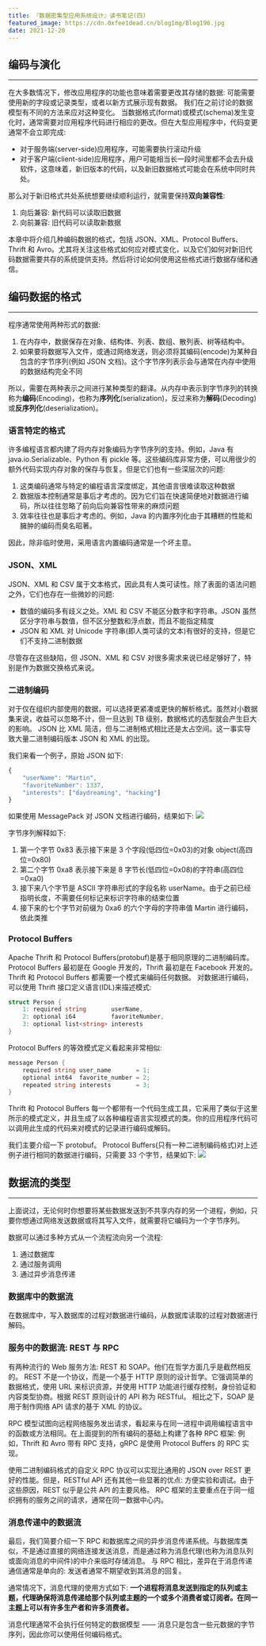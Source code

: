 ```yaml
---
title: 『数据密集型应用系统设计』读书笔记(四)
featured_image: https://cdn.0xfee1dead.cn/blogImg/Blog196.jpg
date: 2021-12-20
---
```


## 编码与演化
***  
在大多数情况下，修改应用程序的功能也意味着需要更改其存储的数据: 可能需要使用新的字段或记录类型，或者以新方式展示现有数据。
我们在之前讨论的数据模型有不同的方法来应对这种变化。
当数据格式(format)或模式(schema)发生变化时，通常需要对应用程序代码进行相应的更改。但在大型应用程序中，代码变更通常不会立即完成: 
- 对于服务端(server-side)应用程序，可能需要执行滚动升级
- 对于客户端(client-side)应用程序，用户可能相当长一段时间里都不会去升级软件，这意味着，新旧版本的代码，以及新旧数据格式可能会在系统中同时共处。

那么对于新旧格式共处系统想要继续顺利运行，就需要保持**双向兼容性**: 
1. 向后兼容: 新代码可以读取旧数据
2. 向前兼容: 旧代码可以读取新数据

本章中将介绍几种编码数据的格式，包括 JSON、XML、Protocol Buffers、Thrift 和 Avro。尤其将关注这些格式如何应对模式变化，以及它们如何对新旧代码数据需要共存的系统提供支持。然后将讨论如何使用这些格式进行数据存储和通信。

## 编码数据的格式
***  
程序通常使用两种形式的数据: 
1. 在内存中，数据保存在对象、结构体、列表、数组、散列表、树等结构中。
2. 如果要将数据写入文件，或通过网络发送，则必须将其编码(encode)为某种自包含的字节序列(例如 JSON 文档)。这个字节序列表示会与通常在内存中使用的数据结构完全不同

所以，需要在两种表示之间进行某种类型的翻译。从内存中表示到字节序列的转换称为**编码**(Encoding)，也称为**序列化**(serialization)，反过来称为**解码**(Decoding)或**反序列化**(deserialization)。

### 语言特定的格式
许多编程语言都内建了将内存对象编码为字节序列的支持。例如，Java 有 java.io.Serializable、Python 有 pickle 等。这些编码库非常方便，可以用很少的额外代码实现内存对象的保存与恢复。但是它们也有一些深层次的问题: 
1. 这类编码通常与特定的编程语言深度绑定，其他语言很难读取这种数据
2. 数据版本控制通常是事后才考虑的。因为它们旨在快速简便地对数据进行编码，所以往往忽略了前向后向兼容性带来的麻烦问题
3. 效率往往也是事后才考虑的。例如，Java 的内置序列化由于其糟糕的性能和臃肿的编码而臭名昭著。

因此，除非临时使用，采用语言内置编码通常是一个坏主意。

### JSON、XML
JSON、XML 和 CSV 属于文本格式，因此具有人类可读性。除了表面的语法问题之外，它们也存在一些微妙的问题: 
- 数值的编码多有歧义之处。XML 和 CSV 不能区分数字和字符串。JSON 虽然区分字符串与数值，但不区分整数和浮点数，而且不能指定精度
- JSON 和 XML 对 Unicode 字符串(即人类可读的文本)有很好的支持，但是它们不支持二进制数据

尽管存在这些缺陷，但 JSON、XML 和 CSV 对很多需求来说已经足够好了，特别是作为数据交换格式来说。

### 二进制编码
对于仅在组织内部使用的数据，可以选择更紧凑或更快的解析格式。虽然对小数据集来说，收益可以忽略不计，但一旦达到 TB 级别，数据格式的选型就会产生巨大的影响。
JSON 比 XML 简洁，但与二进制格式相比还是太占空间。这一事实导致大量二进制编码版本 JSON 和 XML 的出现。

我们来看一个例子，原始 JSON 如下: 
``` javascript
{
    "userName": "Martin",
    "favoriteNumber": 1337,
    "interests": ["daydreaming", "hacking"]
}
```

如果使用 MessagePack 对 JSON 文档进行编码，结果如下: 
![](https://cdn.0xfee1dead.cn/contentImg/ddia/fig4-1.png)

字节序列解释如下: 
1. 第一个字节 0x83 表示接下来是 3 个字段(低四位=0x03)的对象 object(高四位=0x80)
2. 第二个字节 0xa8 表示接下来是 8 字节长(低四位=0x08)的字符串(高四位=0xa0)
3. 接下来八个字节是 ASCII 字符串形式的字段名称 userName。由于之前已经指明长度，不需要任何标记来标识字符串的结束位置
4. 接下来的七个字节对前缀为 0xa6 的六个字母的字符串值 Martin 进行编码，依此类推

### Protocol Buffers
Apache Thrift 和 Protocol Buffers(protobuf)是基于相同原理的二进制编码库。Protocol Buffers 最初是在 Google 开发的，Thrift 最初是在 Facebook 开发的。
Thrift 和 Protocol Buffers 都需要一个模式来编码任何数据。
对数据进行编码，可以使用 Thrift 接口定义语言(IDL)来描述模式: 
``` csharp
struct Person {
    1: required string       userName,
    2: optional i64          favoriteNumber,
    3: optional list<string> interests
}
```

Protocol Buffers 的等效模式定义看起来非常相似: 
``` csharp
message Person {
    required string user_name       = 1;
    optional int64  favorite_number = 2;
    repeated string interests       = 3;
}
```

Thrift 和 Protocol Buffers 每一个都带有一个代码生成工具，它采用了类似于这里所示的模式定义，并且生成了以各种编程语言实现模式的类。你的应用程序代码可以调用此生成的代码来对模式的记录进行编码或解码。

我们主要介绍一下 protobuf。
Protocol Buffers(只有一种二进制编码格式)对上述例子进行相同的数据进行编码，只需要 33 个字节，结果如下: 
![](https://cdn.0xfee1dead.cn/contentImg/ddia/fig4-4.png)

## 数据流的类型
***  
上面说过，无论何时你想要将某些数据发送到不共享内存的另一个进程，例如，只要你想通过网络发送数据或将其写入文件，就需要将它编码为一个字节序列。

数据可以通过多种方式从一个流程流向另一个流程: 
1. 通过数据库
2. 通过服务调用
3. 通过异步消息传递

### 数据库中的数据流
在数据库中，写入数据库的过程对数据进行编码，从数据库读取的过程对数据进行解码。

### 服务中的数据流: REST 与 RPC
有两种流行的 Web 服务方法: REST 和 SOAP。他们在哲学方面几乎是截然相反的。
REST 不是一个协议，而是一个基于 HTTP 原则的设计哲学。它强调简单的数据格式，使用 URL 来标识资源，并使用 HTTP 功能进行缓存控制，身份验证和内容类型协商。根据 REST 原则设计的 API 称为 RESTful。
相比之下，SOAP 是用于制作网络 API 请求的基于 XML 的协议。

RPC 模型试图向远程网络服务发出请求，看起来与在同一进程中调用编程语言中的函数或方法相同。在上面提到的所有编码的基础上构建了各种 RPC 框架: 例如，Thrift 和 Avro 带有 RPC 支持，gRPC 是使用 Protocol Buffers 的 RPC 实现。

使用二进制编码格式的自定义 RPC 协议可以实现比通用的 JSON over REST 更好的性能。但是，RESTful API 还有其他一些显著的优点: 方便实验和调试。由于这些原因，REST 似乎是公共 API 的主要风格。 RPC 框架的主要重点在于同一组织拥有的服务之间的请求，通常在同一数据中心内。

### 消息传递中的数据流
最后，我们简要介绍一下 RPC 和数据库之间的异步消息传递系统。与数据库类似，不是通过直接的网络连接发送消息，而是通过称为消息代理(也称为消息队列或面向消息的中间件)的中介来临时存储消息。
与 RPC 相比，差异在于消息传递通信通常是单向的: 发送者通常不期望收到其消息的回复。

通常情况下，消息代理的使用方式如下: **一个进程将消息发送到指定的队列或主题，代理确保将消息传递给那个队列或主题的一个或多个消费者或订阅者。在同一主题上可以有许多生产者和许多消费者。**

消息代理通常不会执行任何特定的数据模型 —— 消息只是包含一些元数据的字节序列，因此你可以使用任何编码格式。